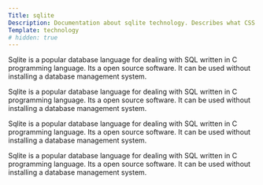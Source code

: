 ```yaml
---
Title: sqlite
Description: Documentation about sqlite technology. Describes what CSS is all about and how to use it.
Template: technology
# hidden: true
---
```


<i class="fas fa-database icon"></i>

Sqlite is a popular database language for dealing with SQL written in C programming language. Its a open source software. It can be used without installing a database management system.

Sqlite is a popular database language for dealing with SQL written in C programming language. Its a open source software. It can be used without installing a database management system. 

Sqlite is a popular database language for dealing with SQL written in C programming language. Its a open source software. It can be used without installing a database management system. 

Sqlite is a popular database language for dealing with SQL written in C programming language. Its a open source software. It can be used without installing a database management system. 